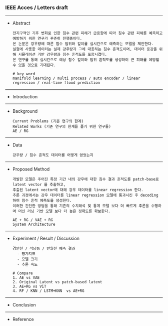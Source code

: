 ### IEEE Acces / Letters draft

---

- Abstract
  
      전지구적인 기후 변화로 인한 침수 관련 피해가 급증함에 따라 침수 관련 피해를 예측하고 예방하기 위한 연구가 꾸준히 진행중이다.
      본 논문은 강우량에 따른 침수 범위와 깊이를 실시간으로 예측하는 모델을 제안한다.
      실험에 사용한 데이터는 실제 강우량과 그에 대응하는 침수 흔적도이며, 데이터 증강을 위해 시뮬레이션 기반 강우량과 침수 흔적도를 포함시켰다.
      본 연구를 통해 실시간으로 예상 침수 깊이와 범위 흔적도를 생성하여 큰 피해를 예방할 수 있을 것으로 기대된다. 

      # key word
      manifold learning / multi process / auto encoder / linear regression / real-time flood prediction
  
---

- Introduction

---

- Background


      Current Problems (기존 연구의 한계)
      Related Works (기존 연구의 한계를 풀기 위한 연구들)
      AE / RG

---

- Data

      강우량 / 침수 흔적도 데이터를 어떻게 얻었는지 

---

- Proposed Method

      개발한 모델은 주어진 특정 기간 내의 강우에 대한 침수 결과 흔적도를 patch-base로 latent vector 를 추출하고, 
      추출된 latent vector에 대해 강우 데이터를 linear regression 한다.
      추론 과정에서는 강우 데이터를 linear regression 모델에 통과시킨 후 decoding 하여 침수 흔적 예측도를 생성한다.
      이러한 간단한 방법을 통해 기존의 수치해석 및 통계 모델 보다 더 빠르게 추론을 수행하며 머신 러닝 기반 모델 보다 더 높은 정확도를 확보한다.
  
      AE + RG / VAE + RG
      System Architecture 


---

- Experiment / Result / Discussion 

      경안천 / 석남동 / 반월천 예측 결과
        - 평가지표
        - 모델 크기
        - 추론 속도 

      # Compare
      1. AE vs VAE
      2. Original Latent vs patch-based latent
      3. AE+RG vs ViT
      4. RF / KNN / LSTM+KNN  vs AE+RG

---

- Conclusion


---

- Reference
  
  
